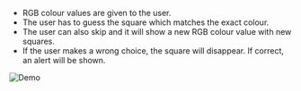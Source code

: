 -   RGB colour values are given to the user.
-   The user has to guess the square which matches the exact colour.
-   The user can also skip and it will show a new RGB colour value with new squares.
-   If the user makes a wrong choice, the square will disappear. If correct, an alert will be shown.

![Demo](https://gm1.ggpht.com/SizllZ84RTbJlogkGMiNUfbZf_RxNs9Q_ziUYqWFN180zIJ9rHgzo5xZ5gjawhUsfuW5GBTlX1jbwb2MzUUVwWb1yCJZf1daIruW9m-8LycURIRai_gDRCl1DPtFMeWEG8BGJaKHqja2BAe2p9mFe_P8Zy-mwTsQVZuTamGSeOpYfmUuGSs-BH0HbQEUFgI22ZbX4XGeeEZBfA-dUilqXRGpDTB9D5p2n6yLoX6n0C9GXDgOufEV5sJRQKOiRRclBvOEDoZ8I0ki_EZM8nmcnoe965Gq1zgochGylx7qKn8OwJ98DXB_IJoOgf6pKvbj9wvHSoBwc-apa5Q3OzAuUX04ht1OWcKVBONxSY_OiaK5Nmm-vuwqrzyfMGkPVy3SDHFpcK9W817_0eNzakKSW17f6CEyxzX-XMp0kmKnjrYynwcW5prV2aMsWSOoM__4zr4lcaHq1-HLr8vyKKWvVHeHdZYNLvOvh-b7zkWE72oBizw2nvC1jx9wzpxMTpKPwwpTwSc7A0fJSMQq0pcbdrpolEnUk1u_vbz-ZKNVxgVjrfQXoaheM5EvYnsD2AJNTbf8z6a72maG0ykhJVoL8nOh4Chip71jEMQJeg4ZoDnTpuOIS7hoecuUkVpiglKEDKQtWgy91iTkfFxECpiyJWJjFJF5idg0zAj7tzb-uoxe7LMKo_8j6n7glaUBBRxGkqFuyVraVtqEE8tyTicpcXdiuhyo_5tTrHjqxds=s0-l75-ft-l75-ft)